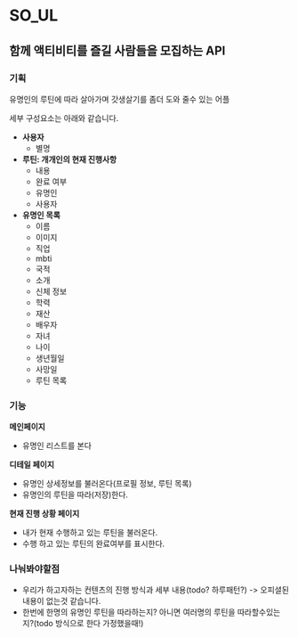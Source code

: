 # SO_UL
## 함께 액티비티를 즐길 사람들을 모집하는 API

### 기획
유명인의 루틴에 따라 살아가며 갓생살기를 좀더 도와 줄수 있는 어플

세부 구성요소는 아래와 같습니다.

- **사용자**
  - 별명
- **루틴: 개개인의 현재 진행사항**
  - 내용
  - 완료 여부
  - 유명인
  - 사용자
- **유명인 목록**
  - 이름
  - 이미지
  - 직업
  - mbti
  - 국적
  - 소개
  - 신체 정보
  - 학력
  - 재산
  - 배우자
  - 자녀
  - 나이
  - 생년월일
  - 사망일
  - 루틴 목록

### 기능

**메인페이지**
- 유명인 리스트를 본다

**디테일 페이지**
- 유명인 상세정보를 불러온다(프로필 정보, 루틴 목록)
- 유명인의 루틴을 따라(저장)한다.

**현재 진행 상황 페이지**
- 내가 현재 수행하고 있는 루틴을 불러온다.
- 수행 하고 있는 루틴의 완료여부를 표시한다.

### 나눠봐야할점

- 우리가 하고자하는 컨텐츠의 진행 방식과 세부 내용(todo? 하루패턴?) -> 오피셜된 내용이 없는것 같습니다.
- 한번에 한명의 유명인 루틴을 따라하는지? 아니면 여러명의 루틴을 따라할수있는지?(todo 방식으로 한다 가정했을때!)